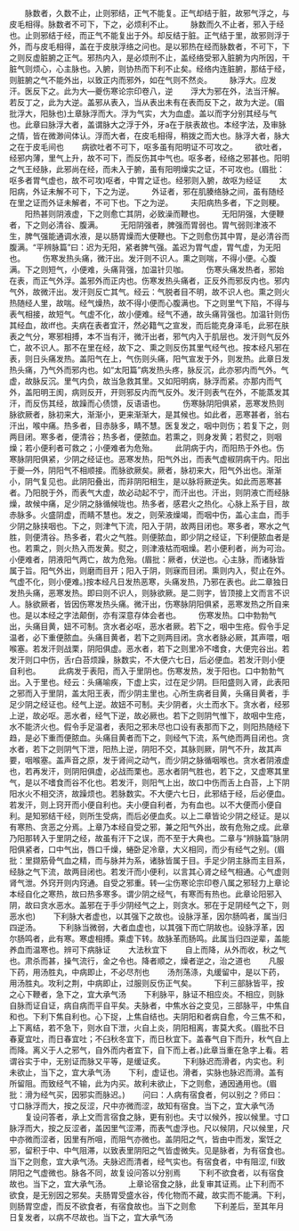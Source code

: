 <!-- { "loadSidebar": true } -->
　　脉数者，久数不止，止则邪结，正气不能复。正气却结于脏，故邪气浮之，与皮毛相得。脉数者不可下，下之，必烦利不止。
　　脉数而久不止者，邪入于经也。止则邪结于经，而正气不能复出于外。却反结于脏。正气结于里，故邪则浮于外，而与皮毛相得，盖在于皮肤浮络之问也。是以邪热在经而脉数者，不可下，下之则反虚脏腑之正气。邪热内入，是必烦刑不止，盖经络受邪入脏腑为内所因，干脏气则烦心，心主脉也。入腑，则协热而下利不止矣。经络内连脏腑，那结于经，则脏腑之气不能外出，以致正内而邪外，如在气则不然炎。
　　脉浮大。应发汗。医反下之。此为大—夔伤寒论宗印卷八，逆
　　浮大为邪在外，法当汗解。若反丁之，此为大逆。盖邪从表入，当从表出未有在表而反下之，故为大逆。(眉批浮大，阳脉也)土章脉浮而大。浮为气实，大为血虚。盖以而字分别其经与气也。此章曰脉浮大者，盖谓脉大之浮于外，牙a在于肤表故也。本经字法，及审脉之情，皆在微渺间体认。浮而大者，在皮毛相得，稍拨之而大也。脉浮大者，脉大之在于皮毛间也
　　病欲吐者不可下，呕多虽有阳明证不可攻之。
　　欲吐者，经邪内薄，里气上升，故不可下，而反伤其中气也。呕多者，经络之邪甚也。阳明之气王经脉，此邪尚在经，而未入于腑，虽有阳明燥实之证，不可攻也。(眉批：呕多者胃气虚也，故不可攻)呕者，中胃之证也。经邪则入腑，故呕为经证
　　太阳病，外证未解不可下，下之为逆。
　　外证者，邪在肌腠络脉之间，虽有随经在里之证而外证未解者，不可下也。下之为逆。
　　夫阳病热多者，下之则粳。
　　阳热甚则阴液虚，下之则愈亡其阴，必致澡而鞭也。
　　无阳阴强，大便鞭者，下之则必清谷、腹满。
　　无阳阴强者，脾强而胃弱也。胃气弱则津液不生，脾气强能通调水液，是以肠胃燥而大便鞭也。下之则愈伤其中胃，是必清谷而腹满。“平辨脉篇”曰：迟为无阳，紧者脾气强。盖迟为胃气虚，胃气虚，为无阳也。
　　伤寒发热头痛，微汗出。发汗则不识人。熏之则喘，不得小便。心腹满。下之则短气，小便难，头痛背强，加温针贝咖。
　　伤寒头痛发热者，邪始在表，而正气外浮。盖邪外而正内也。伤寒发热头痛者，正反外而邪反内也。邪内气外，故微汗出。发汗则反亡其气。经云：气脱者目不明，故不识人也。熏之则火热随经人里，故喘。经气燥热，故不得小便而心腹满也。下之则里气下陷，不得与表气相接，故短气。气虚不化，故小便难。经气不通，故头痛背强也。加温针则伤其经血，故iff也。夫病在表者宜汗，然必籍气之宣发，而后能克身泽毛，此邪在肤表之气分，寒邪相搏，本不当有汗，微汗出者，邪气内入于肌层也。发汗则气反外亡，故不识人。那不在里在经，故下之、熏之则反伤其里气经气也。按本经凡邪在表，则日头痛发热。盖阳气在上，气伤则头痛，阳气宣发于外，则发热。此章日发热头痛，乃气外而邪内也。如“太阳篇”病发热头疼，脉反沉，此亦邪内而气外。气虚，故脉反沉。里气内负，故当急救其里。又如阳明病，脉浮而紧。亦那内而气外，盖阳明王阂，病则反开，开则邪反内而气反外。发汗则表气在外，不能蒸发其汗，而反伤其经，故躁而心债馈，反语语也。
　　伤寒脉阴阳俱紧，恶寒发热则脉欲厥者，脉初来大，渐渐小，更来渐渐大，是其候也。如此者，恶寒甚者，翁右汗出，喉中痛。热多者，目赤脉多，睛不慧。医复发之，咽中则伤；若复下之，则两目闭。寒多者，便清谷；热多者，便脓血。若熏之，则身发黄；若熨之，则咽燥；若小便利者可救之；小便难者为危殆。
　　此阴病于内，而阳热于外也。伤寒脉阴阳俱紧，少阴之经证也。恶寒发热，阳气外出，而表气虚椒阴病干内。阳出于夔—外，阴阳气不相顺接。而脉欲厥矣。厥者，脉初来大，阳气外出也。渐渐小，阴气复见也。此阴阳叠出，而非阴阳相生，是以脉将厥逆失。如此而恶寒甚者。乃阳脱于外，而表气大虚，故必动起不宁，而汗出也。汗出，则阴液亡而经脉燥，故候中痛，足少阴之脉循候咙也。热多者，感君火之热化。心脉上系于目，故赤脉多。火盛阴虚，而睛不慧也。发之，则荣液燥竭，而咽中伤，盖心主血，而手少阴之脉挟咽也。下之，则津气下流，阳入于阴，故两目闭也。寒多者，寒水之气胜，则便清谷。热多者，君火之气胜。则便脓血，即少阴之经证，下利便脓血者是也。若熏之，则火热入而发黄。熨之，则津液枯而咽燥。若小便利者，尚为可治。小便难者，阴液阳气两亡，故为危殆。(眉批：厥者，伏逆也。心主脉，而诸脉皆属于旨。阳气外出，则磨而目开；阳入于阴，则寐而目闭。熏则内入，熨止在外。气虚不化，则小便难。)按本经凡日发热恶寒，头痛发热，乃邪在表也。此二章独日发热头痛，恶寒发热。即曰则不识人，则脉欲厥。是二则字，皆顶接上文而言不识人。脉欲厥者，皆因伤寒发热头痛。微汗出，伤寒脉阴阳俱紧，恶寒发热之所自来也。是以本经之字法颠倒，亦有深意存体会者也。
　　伤寒发热。口中勃勃气出，头痛目黄，妞不可制。贪水者必呕，恶水者厥。若下之，咽中生疮。假令手足温者，必下重便脓血。头痛目黄者，若下之则两目闭。贪水者脉必厥，其声喂，咽喉塞。若发汗则战栗，阴阳俱虚。恶水者，若下之则里冷不嗜食，大便完谷出。若发汗则口中伤，舌r白苔烦躁，脉数实，不大便六七日，后必便血。若发汗则小便自利也。
　　此病发于表阳，而入于里阴也。伤寒发热，发于阳也。口中勃勃气出。入于里也。经云：头痛喻疾，下虚上实，过在足少阴。巨阳盛则入肾，此表阳之邪而入于里阴，盖太阳王表，而少阴主里也。心所生病者目黄，头痛目黄者，手足少阴之经证也。经气上逆。故妞不可制。夫少阴者，火土而水下。贪水者，经邪上逆，故必呕。恶水者，经气下逆，故必厥也。若下之则阴气惟下，故咽中生疮，水不能济火也。假令手足温者，表阳之邪未尽也口设有表那而下之，则阳热随经下趋，是必下重而便脓血。头痛目黄者而下之，则经气下流，系气绝而两目闭也。贪水者，若下之则阴气下泄，阳热上逆，阴阳不交，其脉则厥，阴气不升，故其声要，咽喉塞。盖声音之原，发于肾间之动气，而少阴之脉循咽喉也。贪水者阴液虚也，若再发汗，则阴阳俱虚，必战而栗也。恶水者阴气胜也，若下之，又虚寒其里气，是以不嗜食而谷不化也。若发汗，则阳气上出，故口中伤而舌上白苔，上下阴阳水火不相交济，故躁烦也。若脉数实。不大便六七日，此邪结于经，后必便血。若发汗，则上窍开而小便自利也。夫小便自利者，为有血也。以不大便而小便自利。是知邪结干经，则所生受病，而后必便血炙。以上二章皆论少阴之经证。是以有寒热、贪恶之分焉。上章乃本经自受之邪，兼之阳气外出，故有危殆之成。此章乃阳那转入于里阴之经，故虽有汗下之误，而不至于大典也。二章与“辨脉篇”脉阴阳俱紧者，口中气出，唇口千燥，蜷卧足冷章，大义相同，而少有经气之别。(眉批：里撷筋骨气血之精，而与脉并为系，诸脉皆属于目。手足少阴主脉而主目系，经脉之气下流，故两目闭也。若发汗而小便利，以言其心肾之经气相通。心气虚则肾气泄。外窍开则内窍通。自受之邪重。转—尘伤寒论宗印卷八属之邪轻力上章论本经自化之寒热，故曰热多寒多。谓少阴之经气，有寒而有热也。此章论阳邪入阴，故曰贪水恶水。盖邪在于手少阴经气之上，则贪水。邪在于足阴经气之下，则恶水也)
　　下利脉大者虚也，以其强下之故也。设脉浮革，因尔肠鸣者，属当归四逆汤。
　　下利脉当微弱，大者血虚也，以其强下而亡阴故也。设脉浮革，因尔肠鸣者，此有寒。寒虚相搏。乘虚下转。故脉革而肠鸣。此属当归四逆辈，盖能养血而温寒也。辨可下病脉证
　　大法秋宜下
　　自上而降，从外而收，秋之气也。肃杀而甚，操气流行，金之令也。降者顺之，燥者逆之，治之道也
　　凡服下药，用汤胜丸，中病即止，不必尽剂也
　　汤剂荡涤，丸缓留中，是以下药，用汤胜丸。攻利之荆，中病即止，过服则反伤正气矣。
　　下利三部脉皆平，按之心下鞭者，急下之，宜大承气汤
　　下利脉平，脉证不相应炎。不相应，则脉自脉而证自证，病自病而平自平矣。夫脉者，中焦水谷之变见，三部脉平，中焦自和也。下利下焦自利也。心下捉，上焦自结也。夫阴阳和者病自愈，今三焦不和，上下离结，若不急下，则水自下泄，火自上炎，阴阳相离，害莫大炙。(眉批不日春夏宜吐，而日春宜吐；不臼秋冬宜下，而日秋宜下。盖春气自下而升，秋气自上而降。离义于人之邪气，自外而内者宜下，自下而上者。)此章当重在急字上看。若谓谷实于中，无别证而脉又平等，是缓证炙。
　　下利脉迟而滑者，内实也。利未欲止，当下之，宜大承气汤
　　下利，虚证也。滑者，实脉也脉迟而滑。盖有所留阻。而致经气不输，此为内买。故利未欲止，下之则愈，通因通用也。(眉批：滑为经气买，因邪实而脉迟。)
　　问曰：人病有宿食者，何以别之？师曰：寸口脉浮而大，按之反涩，尺中亦微而涩，故知有宿食。当下之，宜大承气汤
　　复设问答者，承上文而言宿食之脉，更有别也。夫寸以候外，按以候里。寸口脉浮而大，按之反涩者，盖因里气涩滞，而表气虚浮也。尺以候阴，尺以候里，尺中亦微而涩者，因里有所咀，而阻气亦微也。盖阴阳之气，皆由中而发，案饪之邪，留积于中、中气阻滞，以致表里阴阳之气皆虚微失。见是脉者，为有宿食也。当下之则愈，宜大承气汤。夫脉迟而清者，经气实也。有宿食者，中有阻涩, fil致阴阳之气虚微也。脉各不同，故复设问答以分别焉
　　下利不欲食者，以有宿食故也。当下之，宜大承气汤。
　　上章论宿食之脉，此复审其证焉。止下利而不欲食，是无别因之邪矣。夫肠胃受盛水谷，传化物而不藏，故实而不能满。下利，则肠胃空虚，而反不欲食者，有宿食故也。当下之则愈
　　下利差后，至其年月日复发者，以病不尽故也。当下之，宜大承气汤
